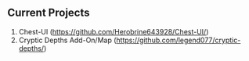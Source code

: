 ## Current Projects

1. Chest-UI (https://github.com/Herobrine643928/Chest-UI/)
2. Cryptic Depths Add-On/Map (https://github.com/legend077/cryptic-depths/)

